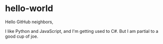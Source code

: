 # hello-world

Hello GitHub neighbors,

I like Python and JavaScript, and I'm getting used to C#.
But I am partial to a good cup of joe.
